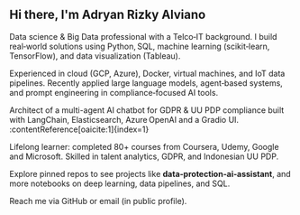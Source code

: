 ## Hi there, I'm Adryan Rizky Alviano

Data science & Big Data professional with a Telco‑IT background. I build real‑world solutions using Python, SQL, machine learning (scikit‑learn, TensorFlow), and data visualization (Tableau).

Experienced in cloud (GCP, Azure), Docker, virtual machines, and IoT data pipelines. Recently applied large language models, agent‑based systems, and prompt engineering in compliance‑focused AI tools.

Architect of a multi-agent AI chatbot for GDPR & UU PDP compliance built with LangChain, Elasticsearch, Azure OpenAI and a Gradio UI. :contentReference[oaicite:1]{index=1}

Lifelong learner: completed 80+ courses from Coursera, Udemy, Google and Microsoft. Skilled in talent analytics, GDPR, and Indonesian UU PDP.

Explore pinned repos to see projects like **data‑protection‑ai‑assistant**, and more notebooks on deep learning, data pipelines, and SQL.

Reach me via GitHub or email (in public profile).
